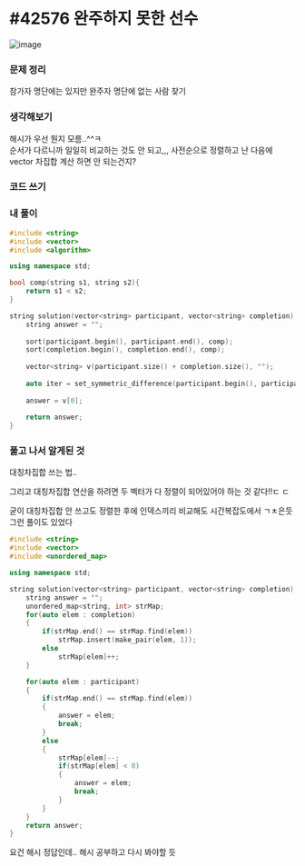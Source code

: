 # #42576 완주하지 못한 선수

![image](https://user-images.githubusercontent.com/28949235/123096960-9b2d6f00-d46a-11eb-854d-63ceff3d62d0.png)

### 문제 정리

참가자 명단에는 있지만 완주자 명단에 없는 사람 찾기

### 생각해보기

해시가 우선 뭔지 모름..^^ㅋ  
순서가 다르니까 일일히 비교하는 것도 안 되고,,, 사전순으로 정렬하고 난 다음에 vector 차집합 계산 하면 안 되는건지?

### 코드 쓰기

### 내 풀이

```c++
#include <string>
#include <vector>
#include <algorithm>

using namespace std;

bool comp(string s1, string s2){
    return s1 < s2;
}

string solution(vector<string> participant, vector<string> completion) {
    string answer = "";
    
    sort(participant.begin(), participant.end(), comp);
    sort(completion.begin(), completion.end(), comp);
    
    vector<string> v(participant.size() + completion.size(), "");
    
    auto iter = set_symmetric_difference(participant.begin(), participant.end(), completion.begin(), completion.end(), v.begin());
    
    answer = v[0];
    
    return answer;
}
```



### 풀고 나서 알게된 것

대칭차집합 쓰는 법.. 

그리고 대칭차집합 연산을 하려면 두 벡터가 다 정렬이 되어있어야 하는 것 같다!!ㄷ ㄷ

굳이 대칭차집합 안 쓰고도 정렬한 후에 인덱스끼리 비교해도 시간복잡도에서 ㄱㅊ은듯 그런 풀이도 있었다

```c++
#include <string>
#include <vector>
#include <unordered_map>

using namespace std;

string solution(vector<string> participant, vector<string> completion) {
    string answer = "";
    unordered_map<string, int> strMap;
    for(auto elem : completion)
    {
        if(strMap.end() == strMap.find(elem))
            strMap.insert(make_pair(elem, 1));
        else
            strMap[elem]++;
    }

    for(auto elem : participant)
    {
        if(strMap.end() == strMap.find(elem))
        {
            answer = elem;
            break;
        }
        else
        {
            strMap[elem]--;
            if(strMap[elem] < 0)
            {
                answer = elem;
                break;
            }
        }
    }
    return answer;
}
```

요건 해시 정답인데.. 해시 공부하고 다시 봐야할 듯

